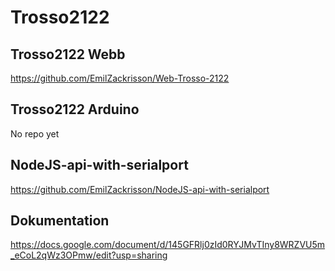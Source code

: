 # Trosso2122

## Trosso2122 Webb
https://github.com/EmilZackrisson/Web-Trosso-2122

## Trosso2122 Arduino
No repo yet

## NodeJS-api-with-serialport 
https://github.com/EmilZackrisson/NodeJS-api-with-serialport

## Dokumentation
https://docs.google.com/document/d/145GFRlj0zId0RYJMvTIny8WRZVU5m_eCoL2qWz3OPmw/edit?usp=sharing
